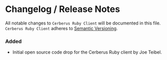 # Changelog / Release Notes

All notable changes to `Cerberus Ruby Client` will be documented in this file. `Cerberus Ruby Client` adheres to [Semantic Versioning](http://semver.org/).

### Added

- Initial open source code drop for the Cerberus Ruby client by Joe Teibel.
